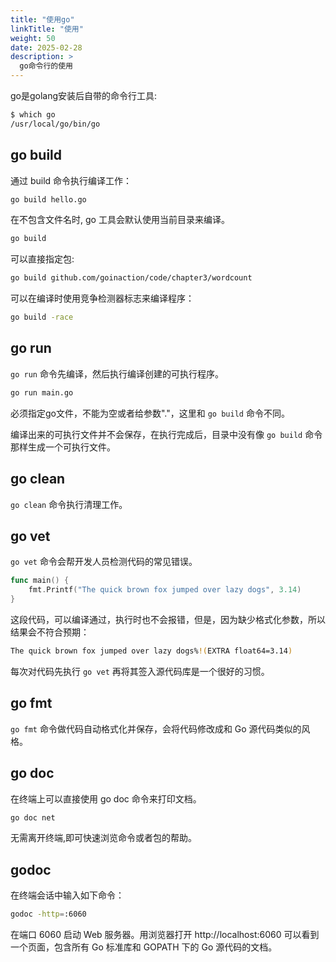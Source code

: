 ```yaml
---
title: "使用go"
linkTitle: "使用"
weight: 50
date: 2025-02-28
description: >
  go命令行的使用
---
```


go是golang安装后自带的命令行工具:

```bash
$ which go
/usr/local/go/bin/go
```

## go build

通过 build 命令执行编译工作：

```bash
go build hello.go
```

在不包含文件名时, go 工具会默认使用当前目录来编译。

```bash
go build
```

可以直接指定包:

```bash
go build github.com/goinaction/code/chapter3/wordcount
```

可以在编译时使用竞争检测器标志来编译程序：

```bash
go build -race
```



## go run

`go run` 命令先编译，然后执行编译创建的可执行程序。

```bash
go run main.go
```

必须指定go文件，不能为空或者给参数"."，这里和 `go build` 命令不同。

编译出来的可执行文件并不会保存，在执行完成后，目录中没有像 `go build` 命令那样生成一个可执行文件。

## go clean

`go clean` 命令执行清理工作。

## go vet

`go vet` 命令会帮开发人员检测代码的常见错误。

```go
func main() {
	fmt.Printf("The quick brown fox jumped over lazy dogs", 3.14)
}
```

这段代码，可以编译通过，执行时也不会报错，但是，因为缺少格式化参数，所以结果会不符合预期：

```bash
The quick brown fox jumped over lazy dogs%!(EXTRA float64=3.14)
```

每次对代码先执行 `go vet` 再将其签入源代码库是一个很好的习惯。

## go fmt

`go fmt` 命令做代码自动格式化并保存，会将代码修改成和 Go 源代码类似的风格。

## go doc

在终端上可以直接使用 go doc 命令来打印文档。

```bash
go doc net
```

无需离开终端,即可快速浏览命令或者包的帮助。

## godoc

在终端会话中输入如下命令：

```bash
godoc -http=:6060
```

在端口 6060 启动 Web 服务器。用浏览器打开 http://localhost:6060 可以看到一个页面，包含所有 Go 标准库和 GOPATH 下的 Go 源代码的文档。